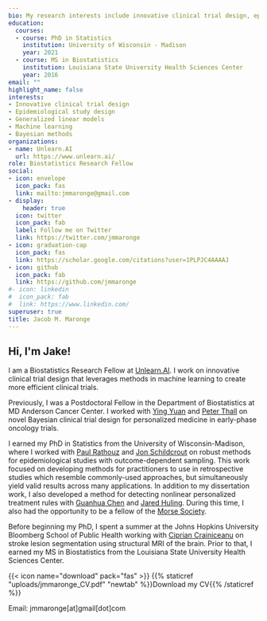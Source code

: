 ```yaml
---
bio: My research interests include innovative clinical trial design, epidemiological study design, generalized linear models, machine learning, and Bayesian methods
education:
  courses:
  - course: PhD in Statistics
    institution: University of Wisconsin - Madison
    year: 2021
  - course: MS in Biostatistics
    institution: Louisiana State University Health Sciences Center
    year: 2016
email: ""
highlight_name: false
interests:
- Innovative clinical trial design
- Epidemiological study design
- Generalized linear models
- Machine learning
- Bayesian methods
organizations:
- name: Unlearn.AI
  url: https://www.unlearn.ai/
role: Biostatistics Research Fellow
social:
- icon: envelope
  icon_pack: fas
  link: mailto:jmmaronge@gmail.com
- display:
    header: true
  icon: twitter
  icon_pack: fab
  label: Follow me on Twitter
  link: https://twitter.com/jmmaronge
- icon: graduation-cap
  icon_pack: fas
  link: https://scholar.google.com/citations?user=1PLPJC4AAAAJ
- icon: github
  icon_pack: fab
  link: https://github.com/jmmaronge
#- icon: linkedin
#  icon_pack: fab
#  link: https://www.linkedin.com/
superuser: true
title: Jacob M. Maronge
---
```


## Hi, I'm Jake!

I am a Biostatistics Research Fellow at [Unlearn.AI](https://www.unlearn.ai/). I work on innovative clinical trial design that leverages methods in machine learning to create more efficient clinical trials.

Previously, I was a Postdoctoral Fellow in the Department of Biostatistics at MD Anderson Cancer Center. I worked with [Ying Yuan](https://faculty.mdanderson.org/profiles/ying_yuan.html) and [Peter Thall](https://faculty.mdanderson.org/profiles/peter_thall.html) on novel Bayesian clinical trial design for personalized medicine in early-phase oncology trials.

I earned my PhD in Statistics from the University of Wisconsin-Madison, where I worked with [Paul Rathouz](https://dellmed.utexas.edu/directory/paul-rathouz) and [Jon Schildcrout](https://biostat.app.vumc.org/wiki/Main/JonathanSchildcrout) on robust methods for epidemiological studies with outcome-dependent sampling. This work focused on developing methods for practitioners to use in retrospective studies which resemble commonly-used approaches, but simultaneously yield valid results across many applications. In addition to my dissertation work, I also developed a method for detecting nonlinear personalized treatment rules with [Guanhua Chen](https://biostat.wiscweb.wisc.edu/staff/chen-guanhua/) and [Jared Huling](https://directory.sph.umn.edu/bio/sph-a-z/jared-huling). During this time, I also had the opportunity to be a fellow of the [Morse Society](https://www.waisman.wisc.edu/administrative-core/morse-society/).  

Before beginning my PhD, I spent a summer at the Johns Hopkins University Bloomberg School of Public Health working with [Ciprian Crainiceanu](https://www.jhsph.edu/faculty/directory/profile/1442/ciprian-m-crainiceanu) on stroke lesion segmentation using structural MRI of the brain. Prior to that, I earned my MS in Biostatistics from the Louisiana State University Health Sciences Center.

{{< icon name="download" pack="fas" >}} {{% staticref "uploads/jmmaronge_CV.pdf" "newtab" %}}Download my CV{{% /staticref %}}

Email: jmmaronge[at]gmail[dot]com
